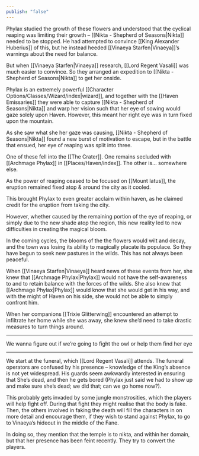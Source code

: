 ```yaml
---
publish: "false"
---
```


Phylax studied the growth of these flowers and understood that the cyclical reaping was limiting their growth – [[Nikta - Shepherd of Seasons|Nikta]] needed to be stopped. He had attempted to convince [[King Alexander Huberius]] of this, but he instead heeded [[Vinaeya Starfen|Vinaeya]]’s warnings about the need for balance.

But when [[Vinaeya Starfen|Vinaeya]] research, [[Lord Regent Vasali]] was much easier to convince. So they arranged an expedition to [[Nikta - Shepherd of Seasons|Nikta]] to get her onside.

Phylax is an extremely powerful [[Character Options/Classes/Wizard/index|wizard]], and together with the [[Haven Emissaries]] they were able to capture [[Nikta - Shepherd of Seasons|Nikta]] and warp her vision such that her eye of sowing would gaze solely upon Haven. However, this meant her right eye was in turn fixed upon the mountain.

As she saw what she her gaze was causing, [[Nikta - Shepherd of Seasons|Nikta]] found a new burst of motivation to escape, but in the battle that ensued, her eye of reaping was split into three.

One of these fell into the [[The Crater]]. One remains secluded with [[Archmage Phylax]] in [[Places/Haven/index]]. The other is… somewhere else.

As the power of reaping ceased to be focused on [[Mount Iatus]], the eruption remained fixed atop & around the city as it cooled.

This brought Phylax to even greater acclaim within haven, as he claimed credit for the eruption from taking the city.

However, whether caused by the remaining portion of the eye of reaping, or simply due to the new shade atop the region, this new reality led to new difficulties in creating the magical bloom.

In the coming cycles, the blooms of the the flowers would wilt and decay, and the town was losing its ability to magically placate its populace. So they have begun to seek new pastures in the wilds. This has not always been peaceful.

When [[Vinaeya Starfen|Vinaeya]] heard news of these events from her, she knew that [[Archmage Phylax|Phylax]] would not have the self-awareness to and to retain balance with the forces of the wilds. She also knew that [[Archmage Phylax|Phylax]] would know that she would get in his way, and with the might of Haven on his side, she would not be able to simply confront him.

When her companions [[Trixie Glitterwing]] encountered an attempt to infiltrate her home while she was away, she knew she’d need to take drastic measures to turn things around.

***

We wanna figure out if we’re going to fight the owl or help them find her eye

***

We start at the funeral, which [[Lord Regent Vasali]] attends. The funeral operators are confused by his presence – knowledge of the King’s absence is not yet widespread. His guards seem awkwardly interested in ensuring that She’s dead, and then he gets bored (Phylax just said we had to show up and make sure she’s dead; we did that; can we go home now?).

This probably gets invaded by some jungle monstrosities, which the players will help fight off. During that fight they might realise that the body is fake. Then, the others involved in faking the death will fill the characters in on more detail and encourage them, if they wish to stand against Phylax, to go to Vinaeya’s hideout in the middle of the Fane.

In doing so, they mention that the temple is to nikta, and within her domain, but that her presence has been feint recently. They try to convert the players.
